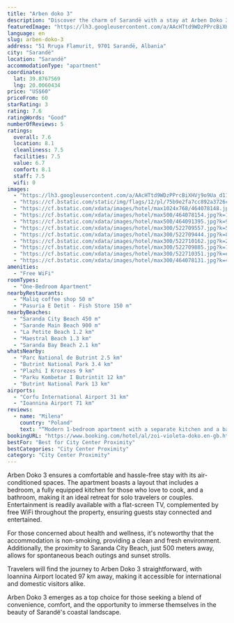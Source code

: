 ```yaml
---
title: "Arben doko 3"
description: "Discover the charm of Sarandë with a stay at Arben Doko 3, a prime location that places guests just moments away from the city's most coveted beaches."
featuredImage: "https://lh3.googleusercontent.com/a/AAcHTtd9WDzPPrcBiXHVj9o9Ua_d11wFL207jCVnA5i1=s96-c64"
language: en
slug: arben-doko-3
address: "51 Rruga Flamurit, 9701 Sarandë, Albania"
city: "Sarandë"
location: "Sarandë"
accommodationType: "apartment"
coordinates:
  lat: 39.8767569
  lng: 20.0060434
price: "US$60"
priceFrom: 60
starRating: 3
rating: 7.6
ratingWords: "Good"
numberOfReviews: 5
ratings:
  overall: 7.6
  location: 8.1
  cleanliness: 7.5
  facilities: 7.5
  value: 6.7
  comfort: 8.1
  staff: 7.5
  wifi: 0
images:
  - "https://lh3.googleusercontent.com/a/AAcHTtd9WDzPPrcBiXHVj9o9Ua_d11wFL207jCVnA5i1=s96-c64"
  - "https://cf.bstatic.com/static/img/flags/12/pl/75b9e2fa7cc892a3726c29a937b2006c7f5beffd.png"
  - "https://cf.bstatic.com/xdata/images/hotel/max1024x768/464078148.jpg?k=948e6cb78cee70be3a3642a85694ff5b3309effe87df044859a60d2099377568&o=&hp=1"
  - "https://cf.bstatic.com/xdata/images/hotel/max500/464078154.jpg?k=189219497dd8ab3d6ff00614837febb9362690133355d67711705f68768d672a&o=&hp=1"
  - "https://cf.bstatic.com/xdata/images/hotel/max500/464091395.jpg?k=9bad81dcb089bcdf618d0a2ae0c626b1338336028964a8d0d4fe9ad4404c430e&o=&hp=1"
  - "https://cf.bstatic.com/xdata/images/hotel/max300/522709557.jpg?k=5e9cc5abb0a5083cfd9f5446b3e8d248f9bd6f7fc06326e7883fca6bb77b864b&o=&hp=1"
  - "https://cf.bstatic.com/xdata/images/hotel/max300/522709444.jpg?k=89c308ebb696f6ea14f719fe33eaf123e228185850481987f633a60ead68f9b0&o=&hp=1"
  - "https://cf.bstatic.com/xdata/images/hotel/max300/522710162.jpg?k=2170ab00ccf67ab8789bc6269823b01ce0216d8b417b46952d5d47f0798d93b9&o=&hp=1"
  - "https://cf.bstatic.com/xdata/images/hotel/max300/522709885.jpg?k=1413d6515bb0813b424e2ffe577a68b34aeea9a17edc98b1a8434c91450efc50&o=&hp=1"
  - "https://cf.bstatic.com/xdata/images/hotel/max300/522710351.jpg?k=e8c8dc0aa46a646a34be4f60679ed8547fb43bcf2af890a32e53760f2c6cdde8&o=&hp=1"
  - "https://cf.bstatic.com/xdata/images/hotel/max300/464078131.jpg?k=4ad514f17e880e13cd841f267ce6aa1212ade1607985fe6ab48208f80033b656&o=&hp=1"
amenities:
  - "Free WiFi"
roomTypes:
  - "One-Bedroom Apartment"
nearbyRestaurants:
  - "Maliq coffee shop 50 m"
  - "Pasuria E Detit - Fish Store 150 m"
nearbyBeaches:
  - "Saranda City Beach 450 m"
  - "Sarande Main Beach 900 m"
  - "La Petite Beach 1.2 km"
  - "Maestral Beach 1.3 km"
  - "Saranda Bay Beach 2.1 km"
whatsNearby:
  - "Parc National de Butrint 2.5 km"
  - "Butrint National Park 3.4 km"
  - "Plazhi I Krorezes 9 km"
  - "Parku Kombetar I Butrintit 12 km"
  - "Butrint National Park 13 km"
airports:
  - "Corfu International Airport 31 km"
  - "Ioannina Airport 71 km"
reviews:
  - name: "Milena"
    country: "Poland"
    text: "“Modern 1-bedroom apartment with a separate kitchen and a balcony. There is everything what we needed - washing maschine, laundry dryer on the balcony, electrical kettle, air condition etc. The location is perfect - just in te center of Saranda,...”"
bookingURL: "https://www.booking.com/hotel/al/zoi-violeta-doko.en-gb.html?aid=8035640"
bestFor: "Best for City Center Proximity"
bestCategories: "City Center Proximity"
category: "City Center Proximity"
---
```


Arben Doko 3 ensures a comfortable and hassle-free stay with its air-conditioned spaces. The apartment boasts a layout that includes a bedroom, a fully equipped kitchen for those who love to cook, and a bathroom, making it an ideal retreat for solo travelers or couples. Entertainment is readily available with a flat-screen TV, complemented by free WiFi throughout the property, ensuring guests stay connected and entertained.

For those concerned about health and wellness, it's noteworthy that the accommodation is non-smoking, providing a clean and fresh environment. Additionally, the proximity to Saranda City Beach, just 500 meters away, allows for spontaneous beach outings and sunset strolls.

Travelers will find the journey to Arben Doko 3 straightforward, with Ioannina Airport located 97 km away, making it accessible for international and domestic visitors alike.

Arben Doko 3 emerges as a top choice for those seeking a blend of convenience, comfort, and the opportunity to immerse themselves in the beauty of Sarandë's coastal landscape.